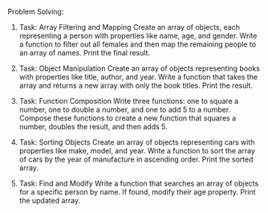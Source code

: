 Problem Solving:

1. Task: Array Filtering and Mapping
   Create an array of objects, each representing a person with properties like name, age, and gender. Write a function to filter out all females and then map the remaining people to an array of names. Print the final result.

2. Task: Object Manipulation
   Create an array of objects representing books with properties like title, author, and year. Write a function that takes the array and returns a new array with only the book titles. Print the result.

3. Task: Function Composition
   Write three functions: one to square a number, one to double a number, and one to add 5 to a number. Compose these functions to create a new function that squares a number, doubles the result, and then adds 5.

4. Task: Sorting Objects
   Create an array of objects representing cars with properties like make, model, and year. Write a function to sort the array of cars by the year of manufacture in ascending order. Print the sorted array.

5. Task: Find and Modify
   Write a function that searches an array of objects for a specific person by name. If found, modify their age property. Print the updated array.
